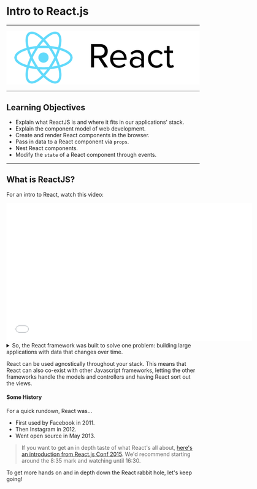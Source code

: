 # Intro to React.js

---

![react-logo](./images/react-white-logo.png)

---

## Learning Objectives

* Explain what ReactJS is and where it fits in our applications' stack.
* Explain the component model of web development.
* Create and render React components in the browser.
* Pass in data to a React component via `props`.
* Nest React components.
* Modify the `state` of a React component through events.

---

## What is ReactJS?
For an intro to React, watch this video:

<iframe src="//fast.wistia.net/embed/iframe/lr8idjxtx8?seo=false" title="Wistia video player" allowtransparency="true" frameborder="0" scrolling="no" class="wistia_embed" name="wistia_embed" allowfullscreen mozallowfullscreen webkitallowfullscreen oallowfullscreen msallowfullscreen width="640" height="360"></iframe>

<details>
  <summary>So, the React framework was built to solve one problem: building large applications with data that changes over time.</summary>
  
  <blockquote> Without React, re-rendering something meant re-rendering everything.
  This had negative implications on processing power and ultimately user experience, which at times became glitchy and laggy. </blockquote>

</details>

React can be used agnostically throughout your stack. This means that React can also co-exist with other Javascript frameworks, letting the other frameworks handle the models and controllers and having React sort out the views.

#### Some History

For a quick rundown, React was...
* First used by Facebook in 2011.
* Then Instagram in 2012.
* Went open source in May 2013.


> If you want to get an in depth taste of what React's all about, [here's an introduction from React.js Conf 2015](https://www.youtube.com/watch?v=KVZ-P-ZI6W4&feature=youtu.be&t=510). We'd recommend starting around the 8:35 mark and watching until 16:30.

To get more hands on and in depth down the React rabbit hole, let's keep going!
